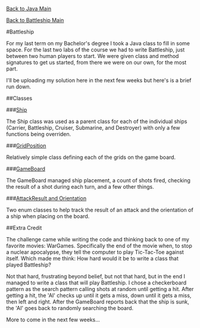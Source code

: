 [Back to Java Main](../)

[Back to Battleship Main](README.md#Classes)

#Battleship

For my last term on my Bachelor's degree I took a Java class to fill in some space. 
For the last two labs of the course we had to write Battleship, just between two
human players to start. We were given class and method signatures to get us started, 
from there we were on our own, for the most part.

I'll be uploading my solution here in the next few weeks but here's is a brief run down.

##Classes

###[Ship](ship.md)

The Ship class was used as a parent class for each of the individual ships (Carrier,
Battleship, Cruiser, Submarine, and Destroyer) with only a few functions being overriden.

###[GridPosition](gridPosition.md)

Relatively simple class defining each of the grids on the game board.

###[GameBoard](gameBoard.md)

The GameBoard managed ship placement, a count of shots fired, checking the result of
a shot during each turn, and a few other things.

###[AttackResult and Orientation](enums.md)

Two enum classes to help track the result of an attack and the orientation of a ship
when placing on the board.

##Extra Credit

The challenge came while writing the code and thinking back to one of my favorite movies:
WarGames. Specifically the end of the movie when, to stop a nuclear apocalypse, they tell
the computer to play Tic-Tac-Toe against itself. Which made me think: How hard would it be
to write a class that played Battleship?

Not that hard, frustrating beyond belief, but not that hard, but in the end I managed to
write a class that will play Battleship. I chose a checkerboard pattern as the search pattern
calling shots at random until getting a hit. After getting a hit, the 'AI' checks up until it
gets a miss, down until it gets a miss, then left and right. After the GameBoard reports back
that the ship is sunk, the 'AI' goes back to randomly searching the board.

More to come in the next few weeks...
